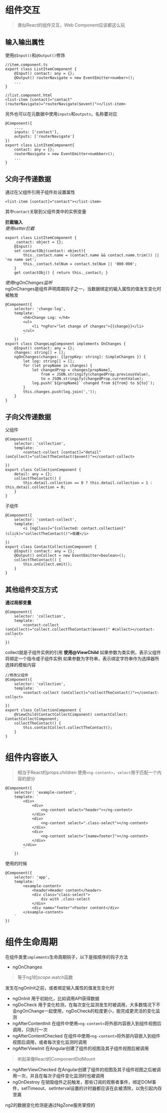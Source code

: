 # 组件交互
>类似React的组件交互，Web Component应该都这么玩

## 输入输出属性
使用`@Input()`和`@Output()`修饰
```
//item.component.ts
export class ListItemComponent {
    @Input() contact: any = {};
    @Output() routerNavigate = new EventEmitter<number>();
    ...
}

//list.component.html
<list-item [contact]="contact" (routerNavigate)="routerNavigate($event)"></list-item>
```
另外也可以在元数据中使用`inputs`和`outputs`，名称要对应
```
@Component({
    ...,
    inputs: ['contact'],
    outputs: ['routerNavigate']
})
export class ListItemComponent{
    contact: any = {};
    routerNavigate = new EventEmitter<numbber>();
    ...
}
```
## 父向子传递数据
通过在父组件引用子组件处设置属性
```
<list-item [contact]="contact"></list-item>
```
其中`contact`关联到父组件类中的实例变量

**拦截输入**  
*使用setter拦截*  
```
export class ListItemComponent {
    _contact: object = {};
    @Input() 
    set contactObj(contact: object){
        this._contact.name = (contact.name && contact.name.trim()) || 'no name set';
        this._contact.telNum = contact.telNum || '000-000';
    }
    get contactObj() { return this._contact; }
```
*使用ngOnChanges监听*  
ngOnChanges是组件声明周期钩子之一，当数据绑定的输入属性的值发生变化时被触发  
```
@Component({
    selector: 'change-log',
    template: `
        <h4>Change Log: </h4>
        <ul>
            <li *ngFor="let change of changes">{{change}}</li>
        </ul>
        `
    })
export class ChangeLogComponent implements OnChanges {
    @Input() contact: any = {};
    changes: string[] = [];
    ngOnChanges(changes: {[propKey: string]: SimpleChanges }) {
        let log: string[] = [];
        for (let propName in changes) {
            let changedProp = changes[propName],
                from = JSON.stringify(changedProp.previousValue),
                to = JSON.stringify(changedProp.currentValue);
            log.push(`${propName}` changed from ${from} to ${to}`);
        }
        this.changes.push(log.join(','));
    }
}
```
## 子向父传递数据
父组件
```
@Component({
    selector: 'collection',
    template: `
        <contact-collect [contact]="detail" (onCollect)="collectTheContact($event)"></contact-collect>
    `
})
export class CollectionComponent {
    detail: any = {};
    collectTheContact() {
        this.detail.collection == 0 ? this.detail.collection = 1 : this.detail.collection = 0;
    }
}
```
子组件
```
@Component({
    selector: 'contact-collect',
    template: `
        <i [ngClass]="{collected: contact.collection}" (click)="collectTheContact()">收藏</i>
    `
})
export class ContactCollectionComponent {
    @Input() contact: any = {};
    @Output() onCollect = new EventEmitter<boolean>();
    collectTheContact() {
        this.onCollect.emit();
    }
}
```
## 其他组件交互方式

**通过局部变量**
```
@Component({
    selector: 'collection',
    template: `
        <contact-collect (onCollect)="collect.collectTheContact($event)" #collect></contact-collect>
    `
})
```
collect就是子组件实例的引用
**使用@ViewChild**
如果参数为类实例，表示父组件将绑定一个指令或子组件实例
如果参数为字符串，表示绑定字符串作为选择器所选择的模板内容
```
//修改父组件
@Component({
    selector: 'collection',
    template: `
        <contact-collect (onCollect)="collectTheContact()"></contact-collect>
    `
})
export class CollectionComponent {
    @ViewChild(ContactCollectCimponent) contactCollect: ContactCollectComponent;
    collectTheContact() {
        this.contactCollect.collectTheContact();
    }
}
```
# 组件内容嵌入
>相当于React的props.children
使用`<ng-content>`，`select`用于匹配一个内容的部分
```
@Component({
    selector: 'example-content',
    template: `
        <div>
            <div>
                <ng-content select="header"></ng-content>
            </div>
            <div>
                <ng-content select=".class-select"></ng-content>
            </div>
            <div>
                <ng-content select="[name=footer]"></ng-content>
            </div>
        </div>
        `
    })
```
使用的时候
```
@Component({
    selector: 'app',
    template: `
        <example-content>
            <header>Header content</header>
            <div class="class-select">
                div with .class-select
            </div>
            <div name="footer">Footer content</div>
        </example-content>
    `
})
```

# 组件生命周期
在组件类里`implements`生命周期钩子，以下是按顺序的钩子方法  
* ngOnChanges
>等于ng1的$scope.$watch函数   

发生在ngOnInit之前，或者绑定输入属性的值发生变化时
* ngOnInit
用于初始化，比如调用API获得数据
* ngDoCheck
用于变化检测，在每次变化监测发生时被调用，大多数情况下不会ngOnChange一起使用，ngDoCheck的粒度更小，能完成更灵活的变化监测
* ngAfterContentInit
在组件中使用`<ng-content>`将外部内容嵌入到组件视图后调用，只执行一次
* ngAfterContentChecked
在组件中使用`<ng-content>`将外部内容嵌入到组件视图后调用，或者每次变化监测时调用
* ngAfterViewInit
在Angular创建了组件的视图及其子组件视图后被调用  
>听起来像React的ComponentDidMount
* ngAfterViewChecked
在Angular创建了组件的视图及其子组件视图之后被调用一次，并且在每次子组件变化监测时也被调用
* ngOnDestroy
在销毁组件之前触发，那些订阅的观察者事件，绑定DOM事件，setTimeout、setInterval设置的计时器都应该在此被清除，以免引起内存泄漏

ng2的数据变化检测是通过NgZone服务掌控的
